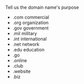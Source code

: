 Tell us the domain name's purpose
- .com commercial 
- .org organization
- .gov government
- .mil military
- .int international
- .net network
- .edu education
- .go 
- .online 
- .club 
- .website 
- .biz